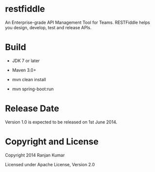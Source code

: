 restfiddle
==========

An Enterprise-grade API Management Tool for Teams. RESTFiddle helps you design, develop, test and release APIs.

Build
==========

* JDK 7 or later

* Maven 3.0+

* mvn clean install

* mvn spring-boot:run

Release Date
==========

Version 1.0 is expected to be released on 1st June 2014.

Copyright and License
==========

Copyright 2014 Ranjan Kumar

Licensed under Apache License, Version 2.0